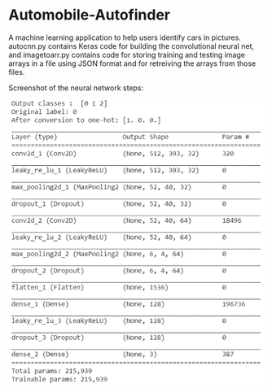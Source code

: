 # Automobile-Autofinder
A machine learning application to help users identify cars in pictures. autocnn.py contains Keras code for building the convolutional neural net, and imagetoarr.py contains code for storing training and testing image arrays in a file using JSON format and for retreiving the arrays from those files.

Screenshot of the neural network steps:

![screen](https://raw.githubusercontent.com/aseemucla/Automobile-Autofinder/master/automobileautofinder.PNG)
